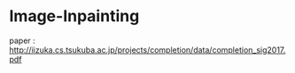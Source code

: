 # Image-Inpainting
paper : http://iizuka.cs.tsukuba.ac.jp/projects/completion/data/completion_sig2017.pdf
